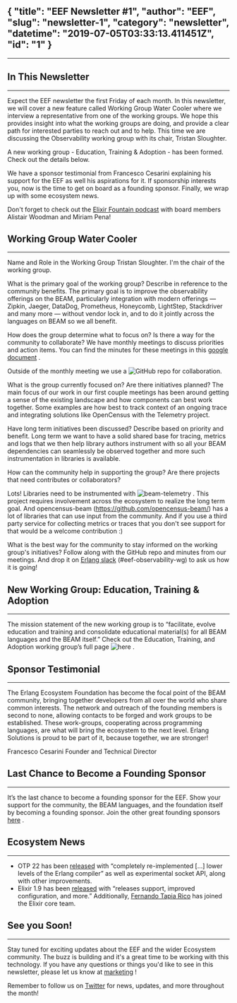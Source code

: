 {
  "title": "EEF Newsletter #1",
  "author": "EEF",
  "slug": "newsletter-1",
  "category": "newsletter",
  "datetime": "2019-07-05T03:33:13.411451Z",
  "id": "1"
}
---
---
## In This Newsletter
------------------------------------------------------------
Expect the EEF newsletter the first Friday of each month. In this newsletter, we will cover a new feature called Working Group Water Cooler where we interview a representative from one of the working groups. We hope this provides insight into what the working groups are doing, and provide a clear path for interested parties to reach out and to help. This time we are discussing the Observability working group with its chair, Tristan Sloughter.

A new working group - Education, Training & Adoption - has been formed. Check out the details below.

We have a sponsor testimonial from Francesco Cesarini explaining his support for the EEF as well his aspirations for it. If sponsorship interests you, now is the time to get on board as a founding sponsor. Finally, we wrap up with some ecosystem news.

Don't forget to check out the [Elixir Fountain podcast](https://soundcloud.com/elixirfountain/episode-084-setting-the-foundation-w-alistair-woodman-miriam-pena) with board members Alistair Woodman and Miriam Pena!


## Working Group Water Cooler
------------------------------------------------------------

Name and Role in the Working Group
Tristan Sloughter. I'm the chair of the working group.

What is the primary goal of the working group? Describe in reference to the community benefits.
The primary goal is to improve the observability offerings on the BEAM, particularly integration with modern offerings — Zipkin, Jaeger, DataDog, Prometheus, Honeycomb, LightStep, Stackdriver and many more — without vendor lock in, and to do it jointly across the languages on BEAM so we all benefit.

How does the group determine what to focus on? Is there a way for the community to collaborate?
We have monthly meetings to discuss priorities and action items. You can find the minutes for these meetings in this [google document](https://docs.google.com/document/d/18JVh6ICLyRCJBpRVIXwcR1fb-K4qRX3WHYgtM7mFx2U/edit?usp=sharing) .

Outside of the monthly meeting we use a ![GitHub repo](https://github.com/erlef/eef-observability-wg/) for collaboration.

What is the group currently focused on? Are there initiatives planned?
The main focus of our work in our first couple meetings has been around getting a sense of the existing landscape and how components can best work together. Some examples are how best to track context of an ongoing trace and integrating solutions like OpenCensus with the Telemetry project.

Have long term initiatives been discussed? Describe based on priority and benefit.
Long term we want to have a solid shared base for tracing, metrics and logs that we then help library authors instrument with so all your BEAM dependencies can seamlessly be observed together and more such instrumentation in libraries is available.

How can the community help in supporting the group? Are there projects that need contributes or collaborators?

Lots! Libraries need to be instrumented with ![beam-telemetry](https://github.com/beam-telemetry/) . This project requires involvement across the ecosystem to realize the long term goal. And opencensus-beam (https://github.com/opencensus-beam/) has a lot of libraries that can use input from the community. And if you use a third party service for collecting metrics or traces that you don't see support for that would be a welcome contribution :)

What is the best way for the community to stay informed on the working group's initiatives?
Follow along with the GitHub repo and minutes from our meetings. And drop it on [Erlang slack](https://erlang-slack.herokuapp.com/) (#eef-observability-wg) to ask us how it is going!


## New Working Group: Education, Training & Adoption
------------------------------------------------------------

The mission statement of the new working group is to “facilitate, evolve education and training and consolidate educational material(s) for all BEAM languages and the BEAM itself.” Check out the Education, Training, and Adoption working group’s full page ![here](https://erlef.org/education-training-adoption/) .


## Sponsor Testimonial
------------------------------------------------------------

The Erlang Ecosystem Foundation has become the focal point of the BEAM community, bringing together developers from all over the world who share common interests. The network and outreach of the founding members is second to none, allowing contacts to be forged and work groups to be established. These work-groups, cooperating across programming languages, are what will bring the ecosystem to the next level. Erlang Solutions is proud to be part of it, because together, we are stronger!

Francesco Cesarini
Founder and Technical Director


## Last Chance to Become a Founding Sponsor
------------------------------------------------------------
It’s the last chance to become a founding sponsor for the EEF. Show your support for the community, the BEAM languages, and the foundation itself by becoming a founding sponsor. Join the other great founding sponsors [here](https://erlef.org/sponsors/) .


## Ecosystem News
------------------------------------------------------------
* OTP 22 has been [released](http://blog.erlang.org/OTP-22-Highlights/)  with “completely re-implemented […] lower levels of the Erlang compiler” as well as experimental socket API, along with other improvements.
* Elixir 1.9  has been [released](https://elixir-lang.org/blog/2019/06/24/elixir-v1-9-0-released/) with “releases support, improved configuration, and more.” Additionally, [Fernando Tapia Rico](https://github.com/fertapric) has joined the Elixir core team.


## See you Soon!
------------------------------------------------------------
Stay tuned for exciting updates about the EEF and the wider Ecosystem community.  The buzz is building and it's a great time to be working with this technology.  If you have any questions or things you'd like to see in this newsletter, please let us know at [marketing](mailto:marketing@erlef.org?subject=Newsletter%20Feedback&body=hi!%20I%20have%20some%20things%20to%20say%20about%20your%20newsletter%3A%0A%0A) !

Remember to follow us on [Twitter](https://twitter.com/TheErlef) for news, updates, and more throughout the month!
